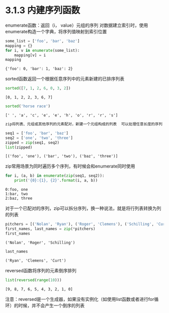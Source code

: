 # 3.1.3 内建序列函数

enumerate函数：返回（i， value）元组的序列
对数据建立索引时，使用enumerate构造一个字典，将序列值映射到索引位置


```python
some_list = ['foo', 'bar', 'baz']
mapping = {}
for i, v in enumerate(some_list):
    mapping[v] = i
mapping
```




    {'foo': 0, 'bar': 1, 'baz': 2}



sorted函数返回一个根据任意序列中的元素新建的已排序列表


```python
sorted([7, 1, 2, 6, 0, 3, 2])
```




    [0, 1, 2, 2, 3, 6, 7]




```python
sorted('horse race')
```




    [' ', 'a', 'c', 'e', 'e', 'h', 'o', 'r', 'r', 's']




```python
zip将列表、元组或其他序列的元素配对，新建一个元组构成的列表  可以处理任意长度的序列
```


```python
seq1 = ['foo', 'bar', 'baz']
seq2 = ['one', 'two', 'three']
zipped = zip(seq1, seq2)
list(zipped)
```




    [('foo', 'one'), ('bar', 'two'), ('baz', 'three')]



zip常用场景为同时遍历多个序列，有时候会和enumerate同时使用


```python
for i, (a, b) in enumerate(zip(seq1, seq2)):
    print('{0}:{1}, {2}'.format(i, a, b))
```

    0:foo, one
    1:bar, two
    2:baz, three
    

对于一个已配对的序列，zip可以拆分序列，换一种说法，就是将行列表转换为列的列表


```python
pitchers = [('Nolan', 'Ryan'), ('Roger', 'Clemens'), ('Schilling', 'Curt')]
first_names, last_names = zip(*pitchers)
first_names
```




    ('Nolan', 'Roger', 'Schilling')




```python
last_names
```




    ('Ryan', 'Clemens', 'Curt')



reversed函数将序列的元素倒序排列


```python
list(reversed(range(10)))
```




    [9, 8, 7, 6, 5, 4, 3, 2, 1, 0]



注意：reversed是一个生成器，如果没有实例化（如使用list函数或者进行for循环）的时候，并不会产生一个倒序的列表
